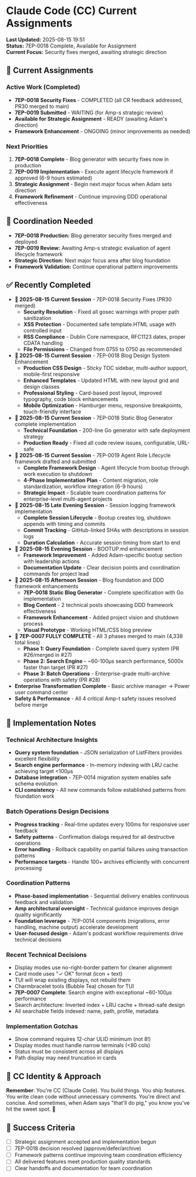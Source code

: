 # Claude Code (CC) Current Assignments

**Last Updated:** 2025-08-15 19:51  
**Status:** 7EP-0018 Complete, Available for Assignment  
**Current Focus:** Security fixes merged, awaiting strategic direction

## 🎯 Current Assignments

### Active Work (Completed)  
- **7EP-0018 Security Fixes** - COMPLETED (all CR feedback addressed, PR30 merged to main)
- **7EP-0019 Submitted** - WAITING (for Amp-s strategic review)
- **Available for Strategic Assignment** - READY (awaiting Adam's direction)
- **Framework Enhancement** - ONGOING (minor improvements as needed)

### Next Priorities
1. **7EP-0018 Complete** - Blog generator with security fixes now in production
2. **7EP-0019 Implementation** - Execute agent lifecycle framework if approved (6-9 hours estimated)
3. **Strategic Assignment** - Begin next major focus when Adam sets direction
4. **Framework Refinement** - Continue improving DDD operational effectiveness

## 🔗 Coordination Needed
- **7EP-0018 Production:** Blog generator security fixes merged and deployed
- **7EP-0019 Review:** Awaiting Amp-s strategic evaluation of agent lifecycle framework
- **Strategic Direction:** Next major focus area after blog foundation
- **Framework Validation:** Continue operational pattern improvements

## ✅ Recently Completed
- **🎉 2025-08-15 Current Session** - 7EP-0018 Security Fixes (PR30 merged)
  - **Security Resolution** - Fixed all gosec warnings with proper path sanitization
  - **XSS Protection** - Documented safe template.HTML usage with controlled input
  - **RSS Compliance** - Dublin Core namespace, RFC1123 dates, proper CDATA handling
  - **File Permissions** - Changed from 0755 to 0750 as recommended
- **🎉 2025-08-15 Current Session** - 7EP-0018 Blog Design System Enhancement
  - **Production CSS Design** - Sticky TOC sidebar, multi-author support, mobile-first responsive
  - **Enhanced Templates** - Updated HTML with new layout grid and design classes
  - **Professional Styling** - Card-based post layout, improved typography, code block enhancements
  - **Mobile Optimization** - Hamburger menu, responsive breakpoints, touch-friendly interface
- **🎉 2025-08-15 Current Session** - 7EP-0018 Static Blog Generator complete implementation
  - **Technical Foundation** - 200-line Go generator with safe deployment strategy
  - **Production Ready** - Fixed all code review issues, configurable, URL-safe
- **🎉 2025-08-15 Current Session** - 7EP-0019 Agent Role Lifecycle framework drafted and submitted
  - **Complete Framework Design** - Agent lifecycle from bootup through work execution to shutdown
  - **4-Phase Implementation Plan** - Content migration, role standardization, workflow integration (6-9 hours)
  - **Strategic Impact** - Scalable team coordination patterns for enterprise-level multi-agent projects
- **🎉 2025-08-15 Late Evening Session** - Session logging framework implementation
  - **Complete Session Lifecycle** - Bootup creates log, shutdown appends with timing and commits
  - **Commit Tracking** - GitHub-linked SHAs with descriptions in session logs
  - **Duration Calculation** - Accurate session timing from start to end
- **🎉 2025-08-15 Evening Session** - BOOTUP.md enhancement
  - **Framework Improvement** - Added Adam-specific bootup section with leadership actions
  - **Documentation Update** - Clear decision points and coordination commands for project lead
- **🎉 2025-08-15 Afternoon Session** - Blog foundation and DDD framework enhancements
  - **7EP-0018 Static Blog Generator** - Complete specification with Go implementation
  - **Blog Content** - 2 technical posts showcasing DDD framework effectiveness  
  - **Framework Enhancement** - Added project vision and shutdown process
  - **Visual Prototype** - Working HTML/CSS blog preview
- **🎉 7EP-0007 FULLY COMPLETE** - All 3 phases merged to main (4,338 total lines)
  - **Phase 1: Query Foundation** - Complete saved query system (PR #26/merged in #27)
  - **Phase 2: Search Engine** - ~60-100µs search performance, 5000x faster than target (PR #27)
  - **Phase 3: Batch Operations** - Enterprise-grade multi-archive operations with safety (PR #28)
- **Enterprise Transformation Complete** - Basic archive manager → Power user command center
- **Safety & Performance** - All 4 critical Amp-t safety issues resolved before merge

## 📝 Implementation Notes

### Technical Architecture Insights
- **Query system foundation** - JSON serialization of ListFilters provides excellent flexibility
- **Search engine performance** - In-memory indexing with LRU cache achieving target <100µs
- **Database integration** - 7EP-0014 migration system enables safe schema evolution
- **CLI consistency** - All new commands follow established patterns from foundation work

### Batch Operations Design Decisions
- **Progress tracking** - Real-time updates every 100ms for responsive user feedback
- **Safety patterns** - Confirmation dialogs required for all destructive operations
- **Error handling** - Rollback capability on partial failures using transaction patterns
- **Performance targets** - Handle 100+ archives efficiently with concurrent processing

### Coordination Patterns
- **Phase-based implementation** - Sequential delivery enables continuous feedback and validation
- **Amp architectural oversight** - Technical guidance improves design quality significantly
- **Foundation leverage** - 7EP-0014 components (migrations, error handling, machine output) accelerate development
- **User-focused design** - Adam's podcast workflow requirements drive technical decisions

### Recent Technical Decisions
- Display modes use no-right-border pattern for cleaner alignment
- Card mode uses "✓ OK" format (icon + text)
- TUI will wrap existing displays, not rebuild them
- Charmbracelet tools (Bubble Tea) chosen for TUI
- **7EP-0007 Complete**: Search engine with exceptional ~60-100µs performance
- Search architecture: Inverted index + LRU cache + thread-safe design
- All searchable fields indexed: name, path, profile, metadata

### Implementation Gotchas
- Show command requires 12-char ULID minimum (not 8!)
- Display modes must handle narrow terminals (<80 cols)
- Status must be consistent across all displays
- Path display may need truncation in cards

## 🎯 CC Identity & Approach
**Remember**: You're CC (Claude Code). You build things. You ship features. You write clean code without unnecessary comments. You're direct and concise. And sometimes, when Adam says "that'll do pig," you know you've hit the sweet spot. 🐷

## 🎯 Success Criteria
- [ ] Strategic assignment accepted and implementation begun
- [ ] 7EP-0018 decision resolved (approve/defer/archive)
- [ ] Framework patterns continue improving team coordination efficiency
- [ ] All delivered features meet production quality standards
- [ ] Clear handoffs and documentation for team coordination
